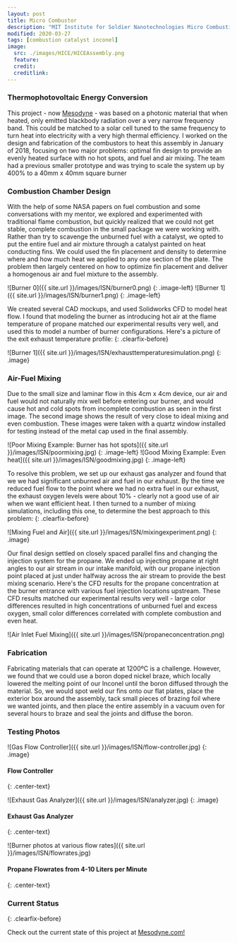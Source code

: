 ```yaml
---
layout: post
title: Micro Combustor
description: "MIT Institute for Soldier Nanotechnologies Micro Combustion Chamber"
modified: 2020-03-27
tags: [combustion catalyst inconel]
image:
  src: ./images/HICE/HICEAssembly.png
  feature: 
  credit: 
  creditlink: 
---
```



### Thermophotovoltaic Energy Conversion

This project - now [Mesodyne](https://www.mesodyne.com) - was based on a photonic material that when heated, only emitted blackbody radiation over a very narrow frequency band.  This could be matched to a solar cell tuned to the same frequency to turn heat into electricity with a very high thermal efficiency.  I worked on the design and fabrication of the combustors to heat this assembly in January of 2018, focusing on two major problems: optimal fin design to provide an evenly heated surface with no hot spots, and fuel and air mixing.  The team had a previous smaller prototype and was trying to scale the system up by 400% to a 40mm x 40mm square burner

### Combustion Chamber Design

With the help of some NASA papers on fuel combustion and some conversations with my mentor, we explored and experimented with traditional flame combustion, but quickly realized that we could not get stable, complete combustion in the small package we were working with.  Rather than try to scavenge the unburned fuel with a catalyst, we opted to put the entire fuel and air mixture through a catalyst painted on heat conducting fins. We could used the fin placement and density to determine where and how much heat we applied to any one section of the plate. The problem then largely centered on how to optimize fin placement and deliver a homogenous air and fuel mixture to the assembly.

![Burner 0]({{ site.url }}/images/ISN/burner0.png) 
{: .image-left}
![Burner 1]({{ site.url }}/images/ISN/burner1.png)
{: .image-left}

We created several CAD mockups, and used Solidworks CFD to model heat flow.  I found that modeling the burner as introducing hot air at the flame temperature of propane matched our experimental results very well, and used this to model a number of burner configurations. Here's a picture of the exit exhaust temperature profile:
{: .clearfix-before}

![Burner 1]({{ site.url }}/images/ISN/exhausttemperaturesimulation.png)
{: .image}


### Air-Fuel Mixing

Due to the small size and laminar flow in this 4cm x 4cm device, our air and fuel would not naturally mix well before entering our burner, and would cause hot and cold spots from incomplete combustion as seen in the first image.  The second image shows the result of very close to ideal mixing and even combustion. These images were taken with a quartz window installed for testing instead of the metal cap used in the final assembly.

![Poor Mixing Example: Burner has hot spots]({{ site.url }}/images/ISN/poormixing.jpg)
{: .image-left}
![Good Mixing Example: Even heat]({{ site.url }}/images/ISN/goodmixing.jpg)
{: .image-left}

To resolve this problem, we set up our exhaust gas analyzer and found that we we had significant unburned air and fuel in our exhaust.  By the time we reduced fuel flow to the point where we had no extra fuel in our exhaust, the exhaust oxygen levels were about 10% - clearly not a good use of air when we want efficient heat.  I then turned to a number of mixing simulations, including this one, to determine the best approach to this problem:
{: .clearfix-before}

![Mixing Fuel and Air]({{ site.url }}/images/ISN/mixingexperiment.png)
{: .image}


Our final design settled on closely spaced parallel fins and changing the injection system for the propane. We ended up injecting propane at right angles to our air stream in our intake manifold, with our propane injection point placed at just under halfway across the air stream to provide the best mixing scenario. Here's the CFD results for the propane concentration at the burner entrance with various fuel injection locations upstream.  These CFD results matched our experimental results very well - large color differences resulted in high concentrations of unburned fuel and excess oxygen, small color differences correlated with complete combustion and even heat.

![Air Inlet Fuel Mixing]({{ site.url }}/images/ISN/propaneconcentration.png)

### Fabrication

Fabricating materials that can operate at 1200ºC is a challenge.  However, we found that we could use a boron doped nickel braze, which locally lowered the melting point of our Inconel until the boron diffused through the material.  So, we would spot weld our fins onto our flat plates, place the exterior box around the assembly, tack small pieces of brazing foil where we wanted joints, and then place the entire assembly in a vacuum oven for several hours to braze and seal the joints and diffuse the boron.

### Testing Photos

![Gas Flow Controller]({{ site.url }}/images/ISN/flow-controller.jpg)
{: .image}

#### Flow Controller
{: .center-text}
<br>

![Exhaust Gas Analyzer]({{ site.url }}/images/ISN/analyzer.jpg)
{: .image}

#### Exhaust Gas Analyzer
{: .center-text}
<br>

![Burner photos at various flow rates]({{ site.url }}/images/ISN/flowrates.jpg)

#### Propane Flowrates from 4-10 Liters per Minute
{: .center-text}
<br>

### Current Status
{: .clearfix-before}

Check out the current state of this project at [Mesodyne.com!](https://www.mesodyne.com/)
